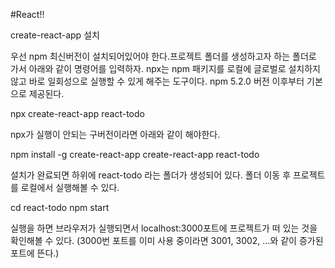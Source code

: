 #React!!

create-react-app 설치

우선 npm 최신버전이 설치되어있어야 한다.프로젝트 폴더를 생성하고자 하는 폴더로 가서 아래와 같이 명령어를 입력하자.
npx는 npm 패키지를 로컬에 글로벌로 설치하지 않고 바로 일회성으로 실행할 수 있게 해주는 도구이다. npm 5.2.0 버전 이후부터 기본으로 제공된다.

npx create-react-app react-todo

npx가 실행이 안되는 구버전이라면 아래와 같이 해야한다.

npm install -g create-react-app
create-react-app react-todo

설치가 완료되면 하위에 react-todo 라는 폴더가 생성되어 있다. 폴더 이동 후 프로젝트를 로컬에서 실행해볼 수 있다.

cd react-todo
npm start

실행을 하면 브라우저가 실행되면서 localhost:3000포트에 프로젝트가 떠 있는 것을 확인해볼 수 있다.
(3000번 포트를 이미 사용 중이라면 3001, 3002, …와 같이 증가된 포트에 뜬다.)
